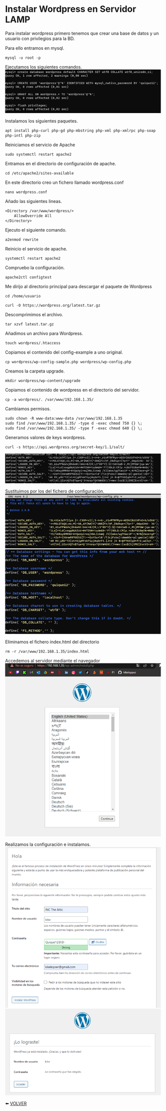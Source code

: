 # Instalar Wordpress en Servidor LAMP

Para instalar wordpress primero tenemos que crear una base de datos y un usuario con privilegios para la BD.

Para ello entramos en mysql.
```
mysql -u root -p
```
Ejecutamos los siguientes comandos.
![1](https://github.com/kikeloppez/Server-LAMP/blob/main/contenido/dos/1.png)

Instalamos los siguientes paquetes.
```
apt install php-curl php-gd php-mbstring php-xml php-xmlrpc php-soap php-intl php-zip
```
Reiniciamos el servicio de Apache
```
sudo systemctl restart apache2
```
Entramos en el directorio de configuración de apache.
```
cd /etc/apache2/sites-available
```
En este directorio creo un fichero llamado wordpress.conf
```
nano wordpress.conf
```
Añado las siguientes lineas.
```
<Directory /var/www/wordpress/>
	AllowOverride All
</Directory>
```
Ejecuto  el siguiente comando.
```
a2enmod rewrite
```
Reinicio el servicio de apache.
```
systemctl restart apache2
```
Compruebo la configuración.
```
apache2ctl configtest
```
Me dirijo al directorio principal para descargar el paquete de Wordpress
```
cd /home/usuario
```
```
curl -O https://wordpress.org/latest.tar.gz
```
Descomprimimos el archivo.
```
tar xzvf latest.tar.gz
```
Añadimos un archivo para Wordpress.
```
touch wordpress/.htaccess
```
Copiamos el contenido del config-example a uno original.
```
cp wordpress/wp-config-sample.php wordpress/wp-config.php
```
Creamos la carpeta upgrade.
```
mkdir wordpress/wp-content/upgrade
```
Copiamos el contenido de wordpress en el directorio del servidor.
```
cp -a wordpress/. /var/www/192.168.1.35/
```
Cambiamos permisos.
```
sudo chown -R www-data:www-data /var/www/192.168.1.35
sudo find /var/www/192.168.1.35/ -type d -exec chmod 750 {} \;
sudo find /var/www/192.168.1.35/ -type f -exec chmod 640 {} \;
```
Generamos valores de keys wordpress.
```
curl -s https://api.wordpress.org/secret-key/1.1/salt/
```
![2](https://github.com/kikeloppez/Server-LAMP/blob/main/contenido/dos/2.png)

Sustituimos por los del fichero de configuración.
![3](https://github.com/kikeloppez/Server-LAMP/blob/main/contenido/dos/3.png)
![4](https://github.com/kikeloppez/Server-LAMP/blob/main/contenido/dos/4.png)

Eliminamos el fichero index.html del directorio
```
rm -r /var/www/192.168.1.35/index.html
```
Accedemos al servidor mediante el navegador
![5](https://github.com/kikeloppez/Server-LAMP/blob/main/contenido/dos/5.png)

Realizamos la configuración e instalamos.
![6](https://github.com/kikeloppez/Server-LAMP/blob/main/contenido/dos/6.png)
![7](https://github.com/kikeloppez/Server-LAMP/blob/main/contenido/dos/7.png)

:arrow_left: [VOLVER](https://github.com/kikeloppez/Server-LAMP)
